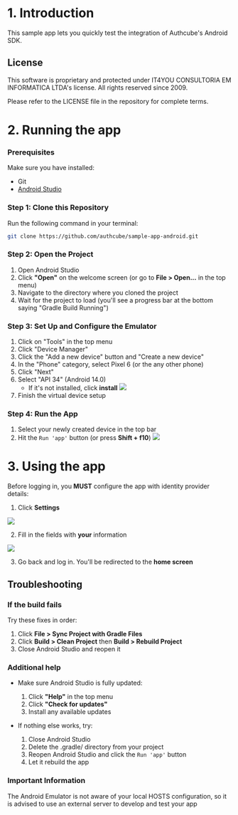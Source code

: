 # 1. Introduction
This sample app lets you quickly test the integration of Authcube's Android SDK.

## License
This software is proprietary and protected under IT4YOU CONSULTORIA EM INFORMATICA LTDA's license.
All rights reserved since 2009.

Please refer to the LICENSE file in the repository for complete terms.

# 2. Running the app

### Prerequisites

Make sure you have installed:
- Git
- [Android Studio](https://developer.android.com/studio)

### Step 1: Clone this Repository
Run the following command in your terminal:

```bash
git clone https://github.com/authcube/sample-app-android.git
```

### Step 2: Open the Project
1. Open Android Studio
2. Click **"Open"** on the welcome screen (or go to **File > Open...** in the top menu)
3. Navigate to the directory where you cloned the project
4. Wait for the project to load (you'll see a progress bar at the bottom saying "Gradle Build Running")

### Step 3: Set Up and Configure the Emulator
1. Click on "Tools" in the top menu
2. Click "Device Manager"
3. Click the "Add a new device" button and "Create a new device"
4. In the "Phone" category, select Pixel 6 (or the any other phone)
5. Click "Next"
6. Select "API 34" (Android 14.0)
   - If it's not installed, click **install**
            ![](docs/images/api-version.png)
7. Finish the virtual device setup

### Step 4: Run the App
1. Select your newly created device in the top bar
2. Hit the `Run 'app'` button (or press **Shift + f10**)
   ![](docs/images/run.png)

# 3. Using the app
Before logging in, you **MUST** configure the app with identity provider details:
1. Click **Settings**
 
![](docs/images/app-settings.png)

2. Fill in the fields with **your** information
 
![](docs/images/save-config.png)

3. Go back and log in. You'll be redirected to the **home screen**

## Troubleshooting
### If the build fails
Try these fixes in order:
1. Click **File > Sync Project with Gradle Files**
2. Click **Build > Clean Project** then **Build > Rebuild Project**
3. Close Android Studio and reopen it

### Additional help
- Make sure Android Studio is fully updated:
  1. Click **"Help"** in the top menu
  2. Click **"Check for updates"**
  3. Install any available updates

- If nothing else works, try:
  1. Close Android Studio
  2. Delete the .gradle/ directory from your project
  3. Reopen Android Studio and click the `Run 'app'` button
  4. Let it rebuild the app

### Important Information
The Android Emulator is not aware of your local HOSTS configuration, so it is advised to use an 
external server to develop and test your app



